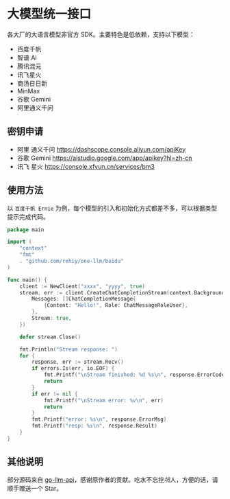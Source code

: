 # 大模型统一接口

各大厂的大语言模型非官方 SDK。主要特色是低依赖，支持以下模型：

- 百度千帆
- 智谱 Ai
- 腾讯混元
- 讯飞星火
- 商汤日日新
- MinMax
- 谷歌 Gemini
- 阿里通义千问

## 密钥申请

- 阿里 通义千问 <https://dashscope.console.aliyun.com/apiKey>
- 谷歌 Gemini <https://aistudio.google.com/app/apikey?hl=zh-cn>
- 讯飞 星火 <https://console.xfyun.cn/services/bm3>

## 使用方法

以 `百度千帆 Ernie` 为例，每个模型的引入和初始化方式都差不多，可以根据类型提示完成代码。

```go
package main

import (
    "context"
    "fmt"
    . "github.com/rehiy/one-llm/baidu"
)

func main() {
    client := NewClient("xxxx", "yyyy", true)
    stream, err := client.CreateChatCompletionStream(context.Background(), ChatCompletionRequest{
        Messages: []ChatCompletionMessage{
            {Content: "Hello!", Role: ChatMessageRoleUser},
        },
        Stream: true,
    })

    defer stream.Close()

    fmt.Println("Stream response: ")
    for {
        response, err := stream.Recv()
        if errors.Is(err, io.EOF) {
            fmt.Printf("\nStream finished: %d %s\n", response.ErrorCode, response.ErrorMsg)
            return
        }
        if err != nil {
            fmt.Printf("\nStream error: %v\n", err)
            return
        }
        fmt.Printf("error: %s\n", response.ErrorMsg)
        fmt.Printf("resp: %s\n", response.Result)
    }
}
```

## 其他说明

部分源码来自 [go-llm-api](https://github.com/liudding/go-llm-api)，感谢原作者的贡献。吃水不忘挖*坑*人，方便的话，请顺手赠送一个 Star。
